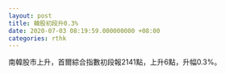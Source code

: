 ```yaml
---
layout: post
title: 韓股初段升0.3%
date: 2020-07-03 08:19:59.000000000 +08:00
categories: rthk
---
```


南韓股市上升，首爾綜合指數初段報2141點，上升6點，升幅0.3%。
